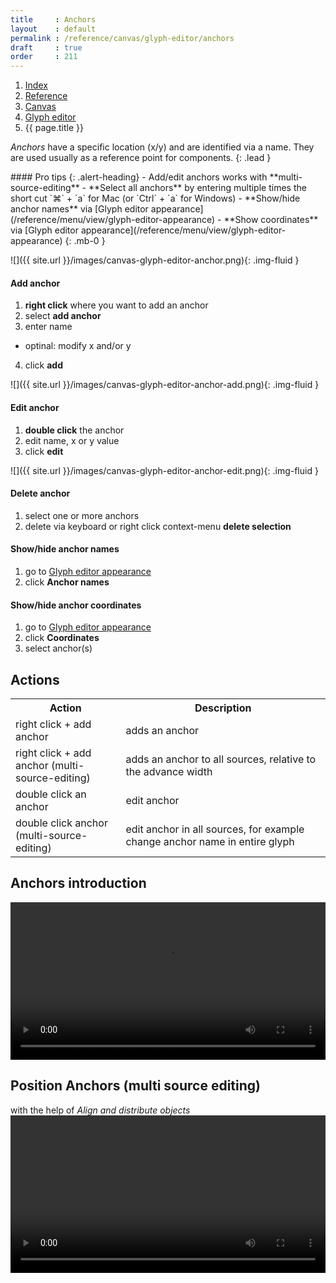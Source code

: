 ```yaml
---
title     : Anchors
layout    : default
permalink : /reference/canvas/glyph-editor/anchors
draft     : true
order     : 211
---
```


<nav aria-label="breadcrumb">
  <ol class="breadcrumb small">
    <li class="breadcrumb-item"><a href="{{ site.url }}">Index</a></li>
    <li class="breadcrumb-item"><a href="{{ site.url }}/reference">Reference</a></li>
    <li class="breadcrumb-item"><a href="{{ site.url }}/reference/canvas">Canvas</a></li>
    <li class="breadcrumb-item"><a href="{{ site.url }}/reference/canvas/glyph-editor">Glyph editor</a></li>
    <li class="breadcrumb-item active" aria-current="page">{{ page.title }}</li>
  </ol>
</nav>

*Anchors* have a specific location (x/y) and are identified via a name. They are used usually as a reference point for components.
{: .lead }

<div class="alert alert-primary mt-3" role="alert" markdown='1'>
#### Pro tips
{: .alert-heading}
- Add/edit anchors works with **multi-source-editing**
- **Select all anchors** by entering multiple times the short cut `⌘` + `a` for Mac (or `Ctrl` + `a` for Windows)
- **Show/hide anchor names** via [Glyph editor appearance](/reference/menu/view/glyph-editor-appearance)
- **Show coordinates** via [Glyph editor appearance](/reference/menu/view/glyph-editor-appearance)
{: .mb-0 }
</div>


![]({{ site.url }}/images/canvas-glyph-editor-anchor.png){: .img-fluid }

#### Add anchor
1. **right click** where you want to add an anchor
2. select **add anchor**
3. enter name 
  - optinal: modify x and/or y
4. click **add**

![]({{ site.url }}/images/canvas-glyph-editor-anchor-add.png){: .img-fluid }

#### Edit anchor
1. **double click** the anchor
2. edit name, x or y value
3. click **edit**

![]({{ site.url }}/images/canvas-glyph-editor-anchor-edit.png){: .img-fluid }

#### Delete anchor
1. select one or more anchors
2. delete via keyboard or right click context-menu **delete selection**


#### Show/hide anchor names
1. go to [Glyph editor appearance](/reference/menu/view/glyph-editor-appearance)
2. click **Anchor names**

#### Show/hide anchor coordinates
1. go to [Glyph editor appearance](/reference/menu/view/glyph-editor-appearance)
2. click **Coordinates**
3. select anchor(s)

Actions
-------

<table class='table table-hover'>
<tr>
<th width='35%'>Action</th>
<th width='65%'>Description</th>
</tr>
<tr>
<td>right click + add anchor</td>
<td>adds an anchor</td>
</tr>
<tr>
<td>right click + add anchor (multi-source-editing)</td>
<td>adds an anchor to all sources, relative to the advance width</td>
</tr>
<tr>
<td>double click an anchor</td>
<td>edit anchor</td>
</tr>
<tr>
<td>double click anchor (multi-source-editing)</td>
<td>edit anchor in all sources, for example change anchor name in entire glyph</td>
</tr>
</table>

**Anchors** introduction
-------
<video src="{{ site.url }}/videos/canvas-glyph-editor-anchor.mp4" controls="controls" style="width: 100%; max-width: 600px">
</video>

Position **Anchors** (multi source editing)
-------
with the help of *Align and distribute objects* 
<video src="{{ site.url }}/videos/canvas-glyph-editor-anchor-position.mp4" controls="controls" style="width: 100%; max-width: 600px">
</video>


